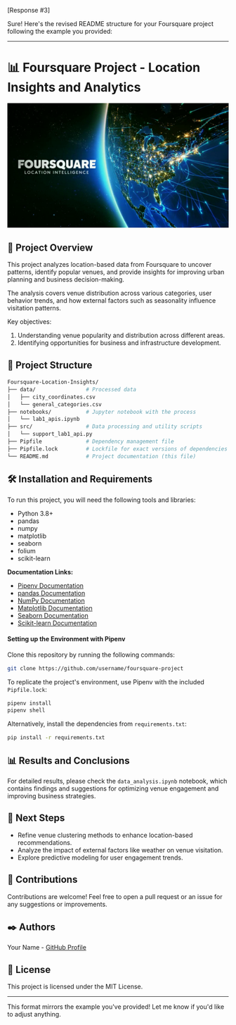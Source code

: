 [Response #3]

Sure! Here's the revised README structure for your Foursquare project following the example you provided:

---

# 📊 Foursquare Project - Location Insights and Analytics

<div style="text-align: center;">
  <img src="assets/foursquare.jpg" alt="project-cover" />
</div>

## 📝 Project Overview

This project analyzes location-based data from Foursquare to uncover patterns, identify popular venues, and provide insights for improving urban planning and business decision-making.

The analysis covers venue distribution across various categories, user behavior trends, and how external factors such as seasonality influence visitation patterns.

Key objectives:

1. Understanding venue popularity and distribution across different areas.
2. Identifying opportunities for business and infrastructure development.

## 📁 Project Structure

```bash
Foursquare-Location-Insights/
├── data/                # Processed data
│   ├── city_coordinates.csv
│   └── general_categories.csv
├── notebooks/           # Jupyter notebook with the process
│   └── lab1_apis.ipynb
├── src/                 # Data processing and utility scripts
│   └── support_lab1_api.py
├── Pipfile              # Dependency management file
├── Pipfile.lock         # Lockfile for exact versions of dependencies
└── README.md            # Project documentation (this file)
```

## 🛠️ Installation and Requirements

To run this project, you will need the following tools and libraries:

- Python 3.8+
- pandas
- numpy
- matplotlib
- seaborn
- folium
- scikit-learn

**Documentation Links:**
- [Pipenv Documentation](https://pipenv.pypa.io/en/latest/)  
- [pandas Documentation](https://pandas.pydata.org/)  
- [NumPy Documentation](https://numpy.org/)  
- [Matplotlib Documentation](https://matplotlib.org/)  
- [Seaborn Documentation](https://seaborn.pydata.org/)  
- [Scikit-learn Documentation](https://scikit-learn.org/stable/)  

#### Setting up the Environment with Pipenv

Clone this repository by running the following commands:
```bash
git clone https://github.com/username/foursquare-project
```

To replicate the project's environment, use Pipenv with the included ``Pipfile.lock``:
```bash
pipenv install
pipenv shell  
```

Alternatively, install the dependencies from ``requirements.txt``:
```bash
pip install -r requirements.txt  
```

## 📊 Results and Conclusions

For detailed results, please check the ``data_analysis.ipynb`` notebook, which contains findings and suggestions for optimizing venue engagement and improving business strategies.

## 🔄 Next Steps

- Refine venue clustering methods to enhance location-based recommendations.
- Analyze the impact of external factors like weather on venue visitation.
- Explore predictive modeling for user engagement trends.

## 🤝 Contributions

Contributions are welcome! Feel free to open a pull request or an issue for any suggestions or improvements.

## ✒️ Authors

Your Name - [GitHub Profile](https://github.com/yourusername)  

## 📜 License

This project is licensed under the MIT License.

--- 

This format mirrors the example you've provided! Let me know if you'd like to adjust anything.